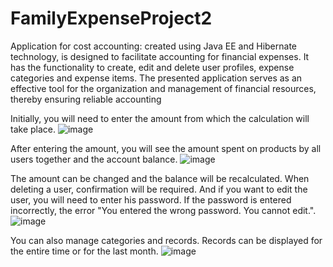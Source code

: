 # FamilyExpenseProject2
Application for cost accounting: created using Java EE and Hibernate technology, is designed to facilitate accounting for financial expenses. It has the functionality to create, edit and delete user profiles, expense categories and expense items. The presented application serves as an effective tool for the organization and management of financial resources, thereby ensuring reliable accounting


Initially, you will need to enter the amount from which the calculation will take place.
![image](https://github.com/Dzmitry-yarik/FamilyExpenseProject2/assets/107866389/a921df1f-a575-4d00-82ed-df31a56f7f30)

After entering the amount, you will see the amount spent on products by all users together and the account balance.
![image](https://github.com/Dzmitry-yarik/FamilyExpenseProject2/assets/107866389/5b8450a4-fc31-4ef8-b1b3-9ea2b8e6f65c)

The amount can be changed and the balance will be recalculated. When deleting a user, confirmation will be required. And if you want to edit the user, you will need to enter his password. If the password is entered incorrectly, the error "You entered the wrong password. You cannot edit.".
![image](https://github.com/Dzmitry-yarik/FamilyExpenseProject2/assets/107866389/bdb3d0c4-dd85-4ddd-951b-e5294ece032c)

You can also manage categories and records. Records can be displayed for the entire time or for the last month.
![image](https://github.com/Dzmitry-yarik/FamilyExpenseProject2/assets/107866389/15ca149f-fe16-48e9-ab91-b6b07c0d626a)
